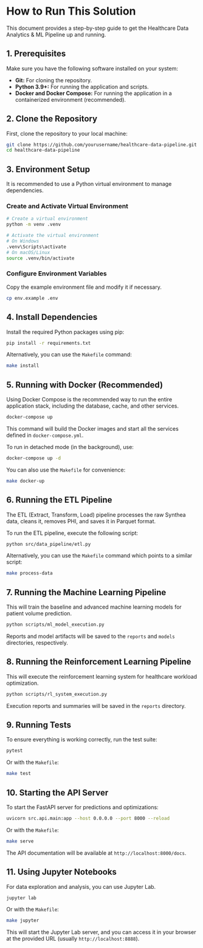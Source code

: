 # How to Run This Solution

This document provides a step-by-step guide to get the Healthcare Data Analytics & ML Pipeline up and running.

## 1. Prerequisites

Make sure you have the following software installed on your system:

- **Git:** For cloning the repository.
- **Python 3.9+:** For running the application and scripts.
- **Docker and Docker Compose:** For running the application in a containerized environment (recommended).

## 2. Clone the Repository

First, clone the repository to your local machine:

```bash
git clone https://github.com/yourusername/healthcare-data-pipeline.git
cd healthcare-data-pipeline
```

## 3. Environment Setup

It is recommended to use a Python virtual environment to manage dependencies.

### Create and Activate Virtual Environment

```bash
# Create a virtual environment
python -m venv .venv

# Activate the virtual environment
# On Windows
.venv\Scripts\activate
# On macOS/Linux
source .venv/bin/activate
```

### Configure Environment Variables

Copy the example environment file and modify it if necessary.

```bash
cp env.example .env
```

## 4. Install Dependencies

Install the required Python packages using pip:

```bash
pip install -r requirements.txt
```

Alternatively, you can use the `Makefile` command:

```bash
make install
```

## 5. Running with Docker (Recommended)

Using Docker Compose is the recommended way to run the entire application stack, including the database, cache, and other services.

```bash
docker-compose up
```

This command will build the Docker images and start all the services defined in `docker-compose.yml`.

To run in detached mode (in the background), use:

```bash
docker-compose up -d
```

You can also use the `Makefile` for convenience:

```bash
make docker-up
```

## 6. Running the ETL Pipeline

The ETL (Extract, Transform, Load) pipeline processes the raw Synthea data, cleans it, removes PHI, and saves it in Parquet format.

To run the ETL pipeline, execute the following script:

```bash
python src/data_pipeline/etl.py
```

Alternatively, you can use the `Makefile` command which points to a similar script:

```bash
make process-data
```

## 7. Running the Machine Learning Pipeline

This will train the baseline and advanced machine learning models for patient volume prediction.

```bash
python scripts/ml_model_execution.py
```

Reports and model artifacts will be saved to the `reports` and `models` directories, respectively.

## 8. Running the Reinforcement Learning Pipeline

This will execute the reinforcement learning system for healthcare workload optimization.

```bash
python scripts/rl_system_execution.py
```

Execution reports and summaries will be saved in the `reports` directory.

## 9. Running Tests

To ensure everything is working correctly, run the test suite:

```bash
pytest
```

Or with the `Makefile`:

```bash
make test
```

## 10. Starting the API Server

To start the FastAPI server for predictions and optimizations:

```bash
uvicorn src.api.main:app --host 0.0.0.0 --port 8000 --reload
```

Or with the `Makefile`:

```bash
make serve
```

The API documentation will be available at `http://localhost:8000/docs`.

## 11. Using Jupyter Notebooks

For data exploration and analysis, you can use Jupyter Lab.

```bash
jupyter lab
```

Or with the `Makefile`:

```bash
make jupyter
```

This will start the Jupyter Lab server, and you can access it in your browser at the provided URL (usually `http://localhost:8888`).
